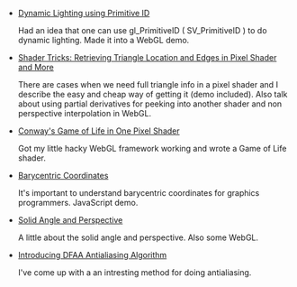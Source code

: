 

* [Dynamic Lighting using Primitive ID](lenin-lights.html)

  Had an idea that one can use gl\_PrimitiveID ( SV\_PrimitiveID ) to do dynamic lighting. 
  Made it into a WebGL demo.


* [Shader Tricks: Retrieving Triangle Location and Edges in Pixel Shader and More](shader.html)

  There are cases when we need full triangle info in a pixel shader and I describe the easy and
  cheap way of getting it (demo included). Also talk about using partial derivatives for peeking 
  into another shader and non perspective interpolation in WebGL.


* [Conway's Game of Life in One Pixel Shader](game-of-life.html)

  Got my little hacky WebGL framework working and wrote a Game of Life shader.


* [Barycentric Coordinates](barycentric.html)

  It's important to understand barycentric coordinates for graphics programmers. JavaScript demo.


* [Solid Angle and Perspective](perspective.html)

  A little about the solid angle and perspective. Also some WebGL.


* [Introducing DFAA Antialiasing Algorithm](dfaa.html)

  I've come up with a an intresting method for doing antialiasing.


<div>
<style type="text/css">
  #main-menu-1 {
    background-color: #bcd6ff;
  }
</style>
</div>


